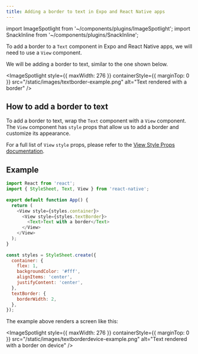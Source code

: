 ```yaml
---
title: Adding a border to text in Expo and React Native apps
---
```


import ImageSpotlight from '~/components/plugins/ImageSpotlight';
import SnackInline from '~/components/plugins/SnackInline';

To add a border to a `Text` component in Expo and React Native apps, we will need to use a `View` component.

We will be adding a border to text, similar to the one shown below.

<ImageSpotlight style={{ maxWidth: 276 }} containerStyle={{ marginTop: 0 }} src="/static/images/textborder-example.png" alt="Text rendered with a border" />

## How to add a border to text

To add a border to text, wrap the `Text` component with a `View` component. The `View` component has `style` props that allow us to add a border and customize its appearance.

For a full list of `View` `style` props, please refer to the [View Style Props documentation](../versions/latest/react-native/view-style-props/).

## Example

<SnackInline>

<!-- prettier-ignore -->
```js
import React from 'react';
import { StyleSheet, Text, View } from 'react-native';
 
export default function App() {
  return (
    <View style={styles.container}>
      <View style={styles.textBorder}>
        <Text>Text with a border</Text>
      </View>
    </View>
  );
}
 
const styles = StyleSheet.create({
  container: {
    flex: 1,
    backgroundColor: '#fff',
    alignItems: 'center',
    justifyContent: 'center',
  },
  textBorder: {
    borderWidth: 2,
  },
});
```

</SnackInline>

The example above renders a screen like this:

<ImageSpotlight style={{ maxWidth: 276 }} containerStyle={{ marginTop: 0 }} src="/static/images/textborderdevice-example.png" alt="Text rendered with a border on device" />
